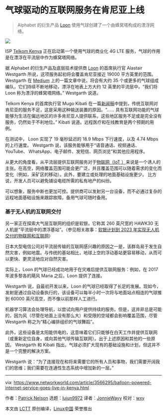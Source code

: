 [#]: collector: (lujun9972)
[#]: translator: (JonnieWayy)
[#]: reviewer: (wxy)
[#]: publisher: (wxy)
[#]: url: (https://linux.cn/article-12485-1.html)
[#]: subject: (Balloon-powered internet service goes live in Kenya)
[#]: via: (https://www.networkworld.com/article/3566295/balloon-powered-internet-service-goes-live-in-kenya.html)
[#]: author: (Patrick Nelson https://www.networkworld.com/author/Patrick-Nelson/)

气球驱动的互联网服务在肯尼亚上线
======

> Alphabet 的衍生产品 [Loon][1] 使用气球创建了一个由蜂窝塔构成的漂浮网络。  

![](https://images.idgesg.net/images/article/2020/07/loon-aerial-100852193-large.jpg)

ISP [Telkom Kenya][2] 正在启动第一个使用气球的商业化 4G LTE 服务，气球的作用是在漂浮在平流层中作为蜂窝塔网络。  

据 Alphabet 的衍生产品及底层技术提供商 [Loon][1] 的首席执行官 Alastair Westgarth 所说，这项服务起初将会覆盖肯尼亚接近 19000 平方英里的范围。 Westgarth 在 [Medium][3] 上的一篇文章中说，将会有大约 35 个或更多的气球组成编队，它们持续不断地移动，漂浮在地表上方大约 12 英里的平流层中。“我们将 Loon 称为漂浮的蜂窝塔网络。” Westgarth 说道。  

Telkom Kenya 的首席执行官 Mugo Kibati 在一篇[新闻稿][4]中提到，传统互联网对肯尼亚的服务不足，这是采用这种输送装置的原因。“…… 具有互联网功能的气球能够为生活在偏远地区的许多肯尼亚人提供联系，这些地区服务不足或是完全没有服务，仍然处于不利地位。” Kibati 说道。远程医疗和在线教育是两个预期的用例。  

在测试中， Loon 实现了 19 毫秒延迟的 18.9 Mbps 下行速度，以及 4.74 Mbps 的上行速度。 Westgarth 说，该服务能够用于“语音通话、视频通话、 YouTube、 WhatsApp、电子邮件、发短信、网页浏览”和其他应用程序。  

从更大的角度看，从平流层提供互联网服务对于[物联网（IoT ）][5]来说是一个诱人的主张。在高空，网络覆盖范围可能会更广泛，并且覆盖范围可以随着需求的变化而变化（例如，采矿区的移动）。此外，要建立或处理的地面基础设施更少。 比方说，开发人员可以避免铺设电缆所需的私有地产的纠纷。 

可以想象，服务中断也更加可控。提供商可以发射另一台设备，而不必通过复杂的远程地面基础设施来跟踪故障。备用气球可随时备用。

### 基于无人机的互联网交付

另一家正在探索大气层互联网的组织是软银，它称其 260 英尺宽的 HAWK30 无人机是“平流层中的漂浮基站”。（参见相关故事：[软银计划到 2023 年实现无人机交付的物联网和互联网][6]）  

日本大型电信公司对平流层传输的互联网感兴趣的原因之一是，该群岛易于发生自然灾害，例如地震。与传统的基站相比，地球上空的浮动基站更容易移动，从而可以更快、更灵活地应对自然灾害。  

实际上，Loon 的气球已经成功地用于在灾难后提供互联网服务：例如，在 2017 年波多黎各的飓风 Maria 之后，Loon 提供了连接。

Westgarth 说，自最初开发以来，Loon 的气球已经取得了长足的发展。现如今，发射是通过自动设备执行的，该设备可以每半小时一次将与地面站点相连的气球推到 60000 英尺高空，而不像以前那样人工进行。  

机器学习算法会处理导航，以尝试向用户提供持续的服务。但是，这并非总是可能的，因为风（尽管在地面上没有那么大）和受限的空域都会影响覆盖范围，尽管 Westgarth 称之为“精心编排组织的气球舞蹈”。

此外，这些设备是太阳能供电的，这意味着它们只能够在白天工作并提供互联网（或重新定位自身，或向其他气球传输互联网）。出于上述原因和其他的一些原因， Westgarth 和 Kibati 指出，气球必须扩大现有的基础设施和计划，但这并不是一个完整的解决方案。  

Westgarth 说：“为了连接现在和将来需要它的所有人员和事物，我们需要开阔我们的思维；我们需要在连通性生态系统中增加新的一层。” 

--------------------------------------------------------------------------------

via: https://www.networkworld.com/article/3566295/balloon-powered-internet-service-goes-live-in-kenya.html

作者：[Patrick Nelson][a]
选题：[lujun9972][b]
译者：[JonnieWayy](https://github.com/JonnieWayy)
校对：[wxy](https://github.com/wxy)

本文由 [LCTT](https://github.com/LCTT/TranslateProject) 原创编译，[Linux中国](https://linux.cn/) 荣誉推出

[a]: https://www.networkworld.com/author/Patrick-Nelson/
[b]: https://github.com/lujun9972
[1]: https://loon.com/
[2]: https://www.telkom.co.ke/
[3]: https://medium.com/loon-for-all/loon-is-live-in-kenya-259d81c75a7a
[4]: https://telkom.co.ke/telkom-and-loon-announce-progressive-deployment-loon-technology-customers-july
[5]: https://www.networkworld.com/article/3207535/what-is-iot-the-internet-of-things-explained.html
[6]: https://www.networkworld.com/article/3405170/softbank-plans-drone-delivered-iot-and-internet-by-2023.html
[7]: https://www.facebook.com/NetworkWorld/
[8]: https://www.linkedin.com/company/network-world
